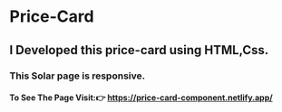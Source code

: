 # Price-Card
## I Developed this price-card using HTML,Css.
### This Solar page is responsive.
#### To See The Page Visit:👉 https://price-card-component.netlify.app/
